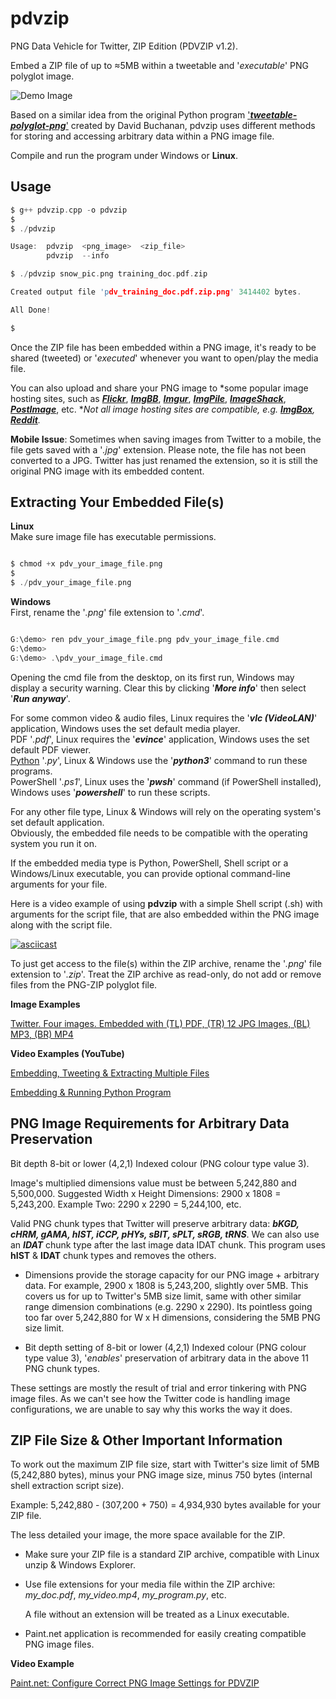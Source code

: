 # pdvzip
PNG Data Vehicle for Twitter, ZIP Edition (PDVZIP v1.2).

Embed a ZIP file of up to ≈5MB within a tweetable and '*executable*' PNG polyglot image.

![Demo Image](https://github.com/CleasbyCode/pdvzip/blob/main/demo_image/thief.png)

Based on a similar idea from the original Python program ['***tweetable-polyglot-png***'](https://github.com/DavidBuchanan314/tweetable-polyglot-png) created by David Buchanan, pdvzip uses different methods for storing and accessing arbitrary data within a PNG image file.

Compile and run the program under Windows or **Linux**.

## Usage

```c
$ g++ pdvzip.cpp -o pdvzip
$
$ ./pdvzip

Usage:  pdvzip  <png_image>  <zip_file>
        pdvzip  --info

$ ./pdvzip snow_pic.png training_doc.pdf.zip

Created output file 'pdv_training_doc.pdf.zip.png' 3414402 bytes.

All Done!

$

```

Once the ZIP file has been embedded within a PNG image, it's ready to be shared (tweeted) or '*executed*' whenever you want to open/play the media file.

You can also upload and share your PNG image to *some popular image hosting sites, such as [***Flickr***](https://www.flickr.com/), [***ImgBB***](https://imgbb.com/), [***Imgur***](https://imgur.com/a/zF40QMX), [***ImgPile***](https://imgpile.com/), [***ImageShack***](https://imageshack.com/), [***PostImage***](https://postimg.cc/xcCcvpLJ), etc. **Not all image hosting sites are compatible, e.g. [***ImgBox***](https://imgbox.com/), [***Reddit***](https://www.reddit.com/).*

**Mobile Issue**: Sometimes when saving images from Twitter to a mobile, the file gets saved with a '*.jpg*' extension. Please note, the file has not been converted to a JPG. Twitter has just renamed the extension, so it is still the original PNG image with its embedded content. 

## Extracting Your Embedded File(s)
**Linux**    
Make sure image file has executable permissions.
```c

$ chmod +x pdv_your_image_file.png
$
$ ./pdv_your_image_file.png 

```  
**Windows**   
First, rename the '*.png*' file extension to '*.cmd*'.
```c

G:\demo> ren pdv_your_image_file.png pdv_your_image_file.cmd
G:\demo>
G:\demo> .\pdv_your_image_file.cmd

```
Opening the cmd file from the desktop, on its first run, Windows may display a security warning. Clear this by clicking '***More info***' then select '***Run anyway***'.

For some common video & audio files, Linux requires the '***vlc (VideoLAN)***' application, Windows uses the set default media player.  
PDF '*.pdf*', Linux requires the '***evince***' application, Windows uses the set default PDF viewer.  
[Python](https://asciinema.org/a/544680) '*.py*', Linux & Windows use the '***python3***' command to run these programs.  
PowerShell '*.ps1*', Linux uses the '***pwsh***' command (if PowerShell installed), Windows uses '***powershell***' to run these scripts.

For any other file type, Linux & Windows will rely on the operating system's set default application.  
Obviously, the embedded file needs to be compatible with the operating system you run it on.

If the embedded media type is Python, PowerShell, Shell script or a Windows/Linux executable, you can provide optional command-line arguments for your file.

Here is a video example of using **pdvzip** with a simple Shell script (.sh) with arguments for the script file, that are also embedded within the PNG image along with the script file.

[![asciicast](https://asciinema.org/a/542549.svg)](https://asciinema.org/a/542549)
  
To just get access to the file(s) within the ZIP archive, rename the '*.png*' file extension to '*.zip*'. Treat the ZIP archive as read-only, do not add or remove files from the PNG-ZIP polyglot file.

**Image Examples**  

[Twitter. Four images. Embedded with (TL) PDF, (TR) 12 JPG Images, (BL) MP3, (BR) MP4](https://twitter.com/CleasbyCode/status/1599074588175933441)

**Video Examples (YouTube)**

[Embedding, Tweeting & Extracting Multiple Files](https://www.youtube.com/watch_popup?v=VTYP3OdEzRM)

[Embedding & Running Python Program](https://www.youtube.com/watch_popup?v=Ns64VF0dciw)



## PNG Image Requirements for Arbitrary Data Preservation

Bit depth 8-bit or lower (4,2,1) Indexed colour (PNG colour type value 3).  

Image's multiplied dimensions value must be between 5,242,880 and 5,500,000.
Suggested Width x Height Dimensions: 2900 x 1808 = 5,243,200. Example Two: 2290 x 2290 = 5,244,100, etc.

Valid PNG chunk types that Twitter will preserve arbitrary data: ***bKGD, cHRM, gAMA, hIST, iCCP, pHYs, sBIT, sPLT, sRGB, tRNS***. We can also use an ***IDAT*** chunk type after the last image data IDAT chunk.  This program uses **hIST** & **IDAT** chunk types and removes the others.

* Dimensions provide the storage capacity for our PNG image + arbitrary data. For example, 2900 x 1808 is 5,243,200, slightly over 5MB. This covers us for up to Twitter's 5MB size limit, same with other similar range dimension combinations (e.g. 2290 x 2290). Its pointless going too far over 5,242,880 for W x H dimensions, considering the 5MB PNG size limit.

* Bit depth setting of 8-bit or lower (4,2,1) Indexed colour (PNG colour type value 3), '*enables*' preservation of arbitrary data in the above 11 PNG chunk types.

These settings are mostly the result of trial and error tinkering with PNG image files. As we can't see how the Twitter code is handling image configurations, we are unable to say why this works the way it does.

## ZIP File Size & Other Important Information

To work out the maximum ZIP file size, start with Twitter's size limit of 5MB (5,242,880 bytes),
minus your PNG image size, minus 750 bytes (internal shell extraction script size).  
  
Example: 5,242,880 - (307,200 + 750) = 4,934,930 bytes available for your ZIP file.  

The less detailed your image, the more space available for the ZIP.

* Make sure your ZIP file is a standard ZIP archive, compatible with Linux unzip & Windows Explorer.  
* Use file extensions for your media file within the ZIP archive: *my_doc.pdf*, *my_video.mp4*, *my_program.py*, etc.
  
  A file without an extension will be treated as a Linux executable.      
* Paint.net application is recommended for easily creating compatible PNG image files.

**Video Example**

[Paint.net: Configure Correct PNG Image Settings for PDVZIP](https://www.youtube.com/watch_popup?v=nMlUNdiaS88)

##
